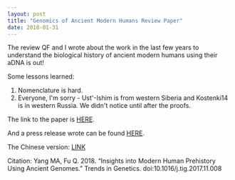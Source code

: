 ```yaml
---
layout: post
title: "Genomics of Ancient Modern Humans Review Paper"
date: 2018-01-31
---
```


The review QF and I wrote about the work in the last few years to understand the biological history of ancient modern humans using their aDNA is out!

Some lessons learned:

1. Nomenclature is hard.
2. Everyone, I'm sorry - Ust'-Ishim is from western Siberia and Kostenki14 is in western Russia. We didn't notice until after the proofs. 

The link to the paper is <A HREF="http://www.cell.com/trends/genetics/fulltext/S0168-9525(17)30210-X">HERE</A>.

And a press release wrote can be found <A HREF="http://english.ivpp.cas.cn/rh/rp/201801/t20180129_189678.html">HERE</A>.

The Chinese version: <A HREF="http://www.ivpp.cas.cn/xwdt/kydt/201801/t20180129_4939957.html">LINK</A>

Citation:
Yang MA, Fu Q. 2018. “Insights into Modern Human Prehistory Using Ancient Genomes.” Trends in Genetics. doi:10.1016/j.tig.2017.11.008
